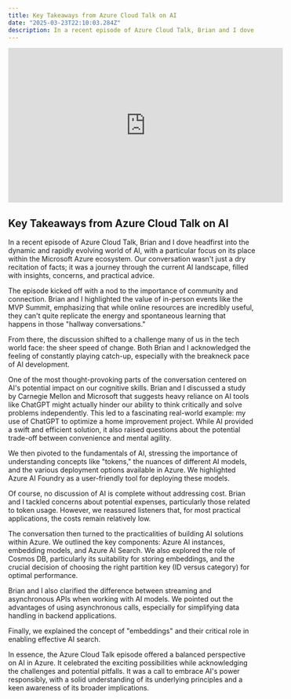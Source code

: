 ```yaml
---
title: Key Takeaways from Azure Cloud Talk on AI
date: "2025-03-23T22:10:03.284Z"
description: In a recent episode of Azure Cloud Talk, Brian and I dove headfirst into the dynamic and rapidly evolving world of AI, with a particular focus on its place within the Microsoft Azure ecosystem.
---
```


<iframe width="560" height="315" src="https://www.youtube.com/embed/1jNcssZLwUI?si=8DEnU9j94byBu-S5" title="YouTube video player" frameborder="0" allow="accelerometer; autoplay; clipboard-write; encrypted-media; gyroscope; picture-in-picture; web-share" referrerpolicy="strict-origin-when-cross-origin" allowfullscreen></iframe>

## Key Takeaways from Azure Cloud Talk on AI

In a recent episode of Azure Cloud Talk, Brian and I dove headfirst into the dynamic and rapidly evolving world of AI, with a particular focus on its place within the Microsoft Azure ecosystem. Our conversation wasn't just a dry recitation of facts; it was a journey through the current AI landscape, filled with insights, concerns, and practical advice.

The episode kicked off with a nod to the importance of community and connection. Brian and I highlighted the value of in-person events like the MVP Summit, emphasizing that while online resources are incredibly useful, they can't quite replicate the energy and spontaneous learning that happens in those "hallway conversations."

From there, the discussion shifted to a challenge many of us in the tech world face: the sheer speed of change. Both Brian and I acknowledged the feeling of constantly playing catch-up, especially with the breakneck pace of AI development.

One of the most thought-provoking parts of the conversation centered on AI's potential impact on our cognitive skills. Brian and I discussed a study by Carnegie Mellon and Microsoft that suggests heavy reliance on AI tools like ChatGPT might actually hinder our ability to think critically and solve problems independently. This led to a fascinating real-world example: my use of ChatGPT to optimize a home improvement project. While AI provided a swift and efficient solution, it also raised questions about the potential trade-off between convenience and mental agility.

We then pivoted to the fundamentals of AI, stressing the importance of understanding concepts like "tokens," the nuances of different AI models, and the various deployment options available in Azure. We highlighted Azure AI Foundry as a user-friendly tool for deploying these models.

Of course, no discussion of AI is complete without addressing cost. Brian and I tackled concerns about potential expenses, particularly those related to token usage. However, we reassured listeners that, for most practical applications, the costs remain relatively low.

The conversation then turned to the practicalities of building AI solutions within Azure. We outlined the key components: Azure AI instances, embedding models, and Azure AI Search. We also explored the role of Cosmos DB, particularly its suitability for storing embeddings, and the crucial decision of choosing the right partition key (ID versus category) for optimal performance.

Brian and I also clarified the difference between streaming and asynchronous APIs when working with AI models. We pointed out the advantages of using asynchronous calls, especially for simplifying data handling in backend applications.

Finally, we explained the concept of "embeddings" and their critical role in enabling effective AI search.

In essence, the Azure Cloud Talk episode offered a balanced perspective on AI in Azure. It celebrated the exciting possibilities while acknowledging the challenges and potential pitfalls. It was a call to embrace AI's power responsibly, with a solid understanding of its underlying principles and a keen awareness of its broader implications.

